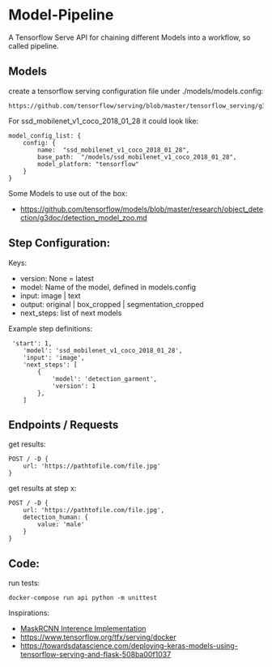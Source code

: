 # Model-Pipeline

A Tensorflow Serve API for chaining different Models into a workflow, so called pipeline.


## Models

create a tensorflow serving configuration file under ./models/models.config:

    https://github.com/tensorflow/serving/blob/master/tensorflow_serving/g3doc/serving_config.md

For ssd_mobilenet_v1_coco_2018_01_28 it could look liḱe:

    model_config_list: {
        config: {
            name:  "ssd_mobilenet_v1_coco_2018_01_28",
            base_path:  "/models/ssd_mobilenet_v1_coco_2018_01_28",
            model_platform: "tensorflow"
        }
    }


Some Models to use out of the box:
- https://github.com/tensorflow/models/blob/master/research/object_detection/g3doc/detection_model_zoo.md


## Step Configuration:

Keys:

* version: None = latest
* model: Name of the model, defined in models.config
* input: image | text
* output: original | box_cropped | segmentation_cropped
* next_steps: list of next models


Example step definitions:

     'start': 1,
        'model': 'ssd_mobilenet_v1_coco_2018_01_28',
        'input': 'image',
        'next_steps': [
            {
                'model': 'detection_garment',
                'version': 1
            },
        ]

## Endpoints / Requests

get results:

    POST / -D {
        url: 'https://pathtofile.com/file.jpg'
    }


get results at step x:

    POST / -D {
        url: 'https://pathtofile.com/file.jpg',
        detection_human: {
            value: 'male'
        }
    }


## Code:

run tests:

    docker-compose run api python -m unittest



Inspirations:
- [MaskRCNN Interence Implementation](https://github.com/bendangnuksung/mrcnn_serving_ready)
- https://www.tensorflow.org/tfx/serving/docker
- https://towardsdatascience.com/deploying-keras-models-using-tensorflow-serving-and-flask-508ba00f1037